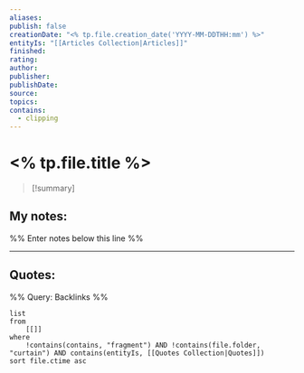 ```yaml
---
aliases:
publish: false
creationDate: "<% tp.file.creation_date('YYYY-MM-DDTHH:mm') %>"
entityIs: "[[Articles Collection|Articles]]"
finished:
rating:
author:
publisher:
publishDate:
source:
topics:
contains:
  - clipping
---
```

# <% tp.file.title %>
>[!summary]
>

## My notes:
%% Enter notes below this line %%


---
## Quotes:
%% Query: Backlinks %%
```dataview
list
from
	[[]]
where
	!contains(contains, "fragment") AND !contains(file.folder, "curtain") AND contains(entityIs, [[Quotes Collection|Quotes]])
sort file.ctime asc
```
